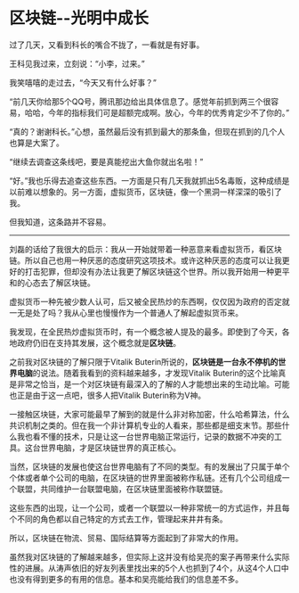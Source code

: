 # 区块链--光明中成长

过了几天，又看到科长的嘴合不拢了，一看就是有好事。

 王科见我过来，立刻说：“小李，过来。” 

我笑嘻嘻的走过去，“今天又有什么好事？” 

“前几天你给那5个QQ号，腾讯那边给出具体信息了。感觉年前抓到两三个很容易，哈哈，今年的指标我们可是超额完成啊。放心，今年的优秀肯定少不了你的。” 

“真的？谢谢科长。”心想，虽然最后没有抓到最大的那条鱼，但现在抓到的几个人也算是大案了。 

“继续去调查这条线吧，要是真能挖出大鱼你就出名啦！” 

“好。”我也乐得去追查这些东西。一方面是只有几天我就抓出5名毒贩，这种成绩是以前难以想象的。另一方面，虚拟货币，区块链，像一个黑洞一样深深的吸引了我。 

但我知道，这条路并不容易。

--------

刘磊的话给了我很大的启示：我从一开始就带着一种恶意来看虚拟货币，看区块链。所以自己也用一种厌恶的态度研究这项技术。或许这种厌恶的态度可以让我更好的打击犯罪，但却没有办法让我更了解区块链这个世界。所以我开始用一种更平和的心态去了解区块链。 

虚拟货币一种先被少数人认可，后又被全民热炒的东西啊，仅仅因为政府的否定就一无是处了吗？我从心里也慢慢作为一个普通人了解起虚拟货币来。

 我发现，在全民热炒虚拟货币时，有一个概念被人提及的最多。即使到了今天，各地政府仍旧在支持其发展，这个概念就是**区块链**。

 之前我对区块链的了解只限于Vitalik Buterin所说的，**区块链是一台永不停机的世界电脑**的说法。随着我看到的资料越来越多，才发现Vitalik Buterin的这个比喻真是非常之恰当，是一个对区块链有最深入的了解的人才能想出来的生动比喻。可能也正是由于这一点吧，很多人把Vitalik Buterin称为V神。

 一接触区块链，大家可能最早了解到的就是什么非对称加密，什么哈希算法，什么共识机制之类的。但在我一个非计算机专业的人看来，那些都是细支末节。那些什么我也看不懂的技术，只是让这一台世界电脑正常运行，记录的数据不冲突的工具。这台世界电脑，才是区块链世界的真正核心。

 当然，区块链的发展也使这台世界电脑有了不同的类型。有的发展出了只属于单个个体或者单个公司的电脑，在区块链的世界里面被称作私链。还有几个公司组成一个联盟，共同维护一台联盟电脑，在区块链里面被称作联盟链。

 这些东西的出现，让一个公司，或者一个联盟以一种非常统一的方式运作，并且每个不同的角色都以自己特定的方式去工作，管理起来井井有条。

 所以，区块链在物流、贸易、国际结算等方面起到了非常大的作用。

 虽然我对区块链的了解越来越多，但实际上这并没有给吴亮的案子再带来什么实际性的进展。从涛声依旧的好友列表里找出来的5个人也抓到了4个，从这4个人口中也没有得到更多的有用的信息。基本和吴亮能给我们的信息差不多。